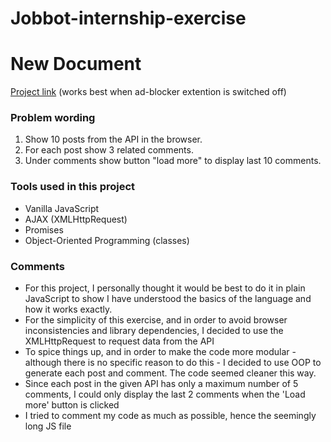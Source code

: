 # Jobbot-internship-exercise

# New Document

[Project link](https://superchillb.github.io/Jobbot-internship-exercise/)
(works best when ad-blocker extention is switched off)

### Problem wording

1. Show 10 posts from the API in the browser.
2. For each post show 3 related comments.
3. Under comments show button "load more" to display last 10 comments.

### Tools used in this project

- Vanilla JavaScript
- AJAX (XMLHttpRequest)
- Promises
- Object-Oriented Programming (classes)

### Comments

- For this project, I personally thought it would be best to do it in plain JavaScript to show I have understood the basics of the language and how it works exactly.
- For the simplicity of this exercise, and in order to avoid browser inconsistencies and library dependencies, I decided to use the XMLHttpRequest to request data from the API
- To spice things up, and in order to make the code more modular - although there is no specific reason to do this - I decided to use OOP to generate each post and comment. The code seemed cleaner this way.
- Since each post in the given API has only a maximum number of 5 comments, I could only display the last 2 comments when the 'Load more' button is clicked
- I tried to comment my code as much as possible, hence the seemingly long JS file
